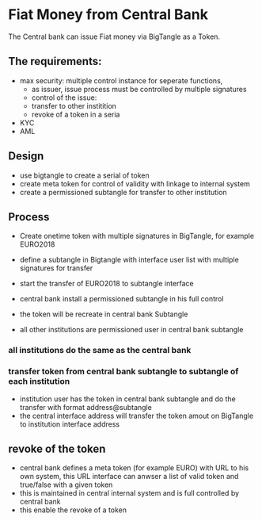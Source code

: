 # Fiat Money from Central Bank
The Central bank can issue Fiat money via BigTangle as a Token.

## The requirements:
 - max security: multiple control instance for seperate functions,
    - as issuer, issue process must be controlled by multiple signatures
    - control of the issue: 
    - transfer to other institition
    - revoke of a token in a seria
 - KYC 
 - AML
 
 ## Design 
  - use bigtangle to create a serial of token 
  - create meta token for control of validity with linkage to internal system
  - create a permissioned subtangle for transfer to other institution
  
## Process
  - Create  onetime token with multiple signatures in BigTangle, for example EURO2018
  - define a subtangle in Bigtangle with interface user list with multiple signatures for transfer
  - start the transfer of EURO2018 to subtangle interface
  
  - central bank install a permissioned subtangle in his full control
  - the token will be recreate in central bank Subtangle
  - all other institutions are permissioned user in central bank subtangle
  
### all institutions do the same as the central bank

### transfer token from central bank subtangle to subtangle of each institution
 - institution user has the token in central bank subtangle and do the transfer with format address@subtangle
 - the central interface address will transfer the token amout on BigTangle to institution interface address


## revoke of the token
  - central bank defines a meta token (for example EURO) with URL to his own system, this URL interface can anwser a list of valid token and true/false with a given token
  - this is maintained in central internal system and is full controlled by central bank
  - this enable the revoke of a token

  






  